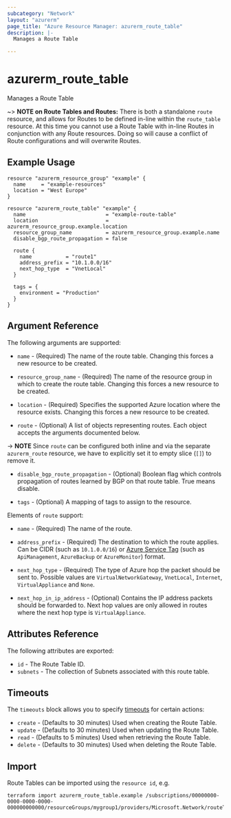 ```yaml
---
subcategory: "Network"
layout: "azurerm"
page_title: "Azure Resource Manager: azurerm_route_table"
description: |-
  Manages a Route Table

---
```


# azurerm_route_table

Manages a Route Table

~> **NOTE on Route Tables and Routes:** There is both a standalone `route` resource, and allows for Routes to be defined in-line within the `route_table` resource.
At this time you cannot use a Route Table with in-line Routes in conjunction with any Route resources. Doing so will cause a conflict of Route configurations and will overwrite Routes.


## Example Usage

```hcl
resource "azurerm_resource_group" "example" {
  name     = "example-resources"
  location = "West Europe"
}

resource "azurerm_route_table" "example" {
  name                          = "example-route-table"
  location                      = azurerm_resource_group.example.location
  resource_group_name           = azurerm_resource_group.example.name
  disable_bgp_route_propagation = false

  route {
    name           = "route1"
    address_prefix = "10.1.0.0/16"
    next_hop_type  = "VnetLocal"
  }

  tags = {
    environment = "Production"
  }
}
```

## Argument Reference

The following arguments are supported:

* `name` - (Required) The name of the route table. Changing this forces a new resource to be created.

* `resource_group_name` - (Required) The name of the resource group in which to create the route table. Changing this forces a new resource to be created.

* `location` - (Required) Specifies the supported Azure location where the resource exists. Changing this forces a new resource to be created.

* `route` - (Optional) A list of objects representing routes. Each object accepts the arguments documented below.

-> **NOTE** Since `route` can be configured both inline and via the separate `azurerm_route` resource, we have to explicitly set it to empty slice (`[]`) to remove it.

* `disable_bgp_route_propagation` - (Optional) Boolean flag which controls propagation of routes learned by BGP on that route table. True means disable.

* `tags` - (Optional) A mapping of tags to assign to the resource.

Elements of `route` support:

* `name` - (Required) The name of the route.

* `address_prefix` - (Required) The destination to which the route applies. Can be CIDR (such as `10.1.0.0/16`) or [Azure Service Tag](https://docs.microsoft.com/azure/virtual-network/service-tags-overview) (such as `ApiManagement`, `AzureBackup` or `AzureMonitor`) format.

* `next_hop_type` - (Required) The type of Azure hop the packet should be sent to. Possible values are `VirtualNetworkGateway`, `VnetLocal`, `Internet`, `VirtualAppliance` and `None`.

* `next_hop_in_ip_address` - (Optional) Contains the IP address packets should be forwarded to. Next hop values are only allowed in routes where the next hop type is `VirtualAppliance`.

## Attributes Reference

The following attributes are exported:

* `id` - The Route Table ID.
* `subnets` - The collection of Subnets associated with this route table.

## Timeouts

The `timeouts` block allows you to specify [timeouts](https://www.terraform.io/docs/configuration/resources.html#timeouts) for certain actions:

* `create` - (Defaults to 30 minutes) Used when creating the Route Table.
* `update` - (Defaults to 30 minutes) Used when updating the Route Table.
* `read` - (Defaults to 5 minutes) Used when retrieving the Route Table.
* `delete` - (Defaults to 30 minutes) Used when deleting the Route Table.

## Import

Route Tables can be imported using the `resource id`, e.g.

```shell
terraform import azurerm_route_table.example /subscriptions/00000000-0000-0000-0000-000000000000/resourceGroups/mygroup1/providers/Microsoft.Network/routeTables/mytable1
```
